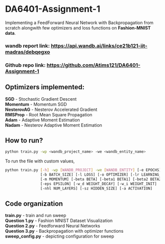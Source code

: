 # DA6401-Assignment-1
Implementing a FeedForward Neural Network with Backpropagation from scratch alongwith few optimizers and loss functions on **Fashion-MNIST data**.
### wandb report link: https://api.wandb.ai/links/ce21b121-iit-madras/debqegxo <br>
### Github repo link: https://github.com/Atims121/DA6401-Assignment-1 <br>

## Optimizers implemented: <br>
**SGD** - Stochastic Gradient Descent <br>
**Momentum** - Momentum SGD <br>
**NesterovAG** - Nesterov Accelerated Gradient <br>
**RMSProp** - Root Mean Square Propagation<br>
**Adam** - Adaptive Moment Estimation<br>
**Nadam** - Nesterov Adaptive Moment Estimation<br>

## How to run? <br>
``` bash
python train.py -wp <wandb_project_name> -we <wandb_entity_name> 
```
To run the file with custom values,
```bash
python train.py [-h] -wp [WANDB_PROJECT] -we [WANDB_ENTITY] [-e EPOCHS]
                [-b BATCH_SIZE] [-l LOSS] [-o OPTIMIZER] [-lr LEARNING_RATE]
                [-m MOMENTUM] [-beta BETA] [-beta1 BETA1] [-beta2 BETA2]
                [-eps EPSILON] [-w_d WEIGHT_DECAY] [-w_i WEIGHT_INIT]
                [-nhl NUM_LAYERS] [-sz HIDDEN_SIZE] [-a ACTIVATION]
```
## Code organization <br>
**train.py** - train and run sweep <br>
**Question 1.py** - Fashion MNIST Dataset Visualization<br>
**Question 2.py** - Feedforward Neural Networks<br>
**Question 3.py** - Backpropagation with optimizer functions<br>
**sweep_config.py** - depicting configuration for sweep
